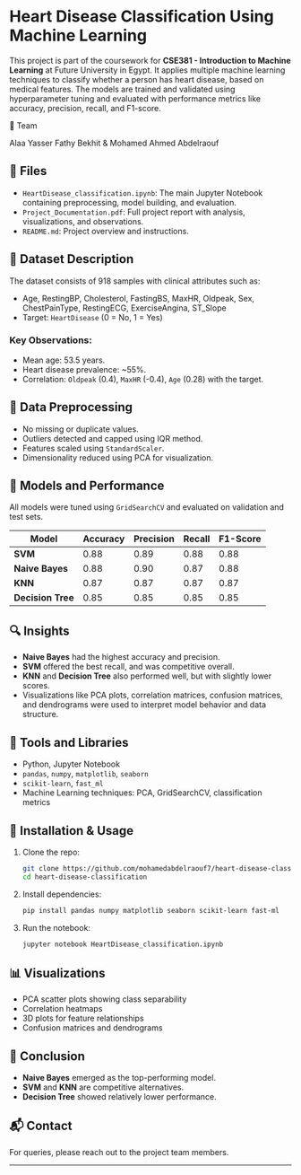 # Heart Disease Classification Using Machine Learning

This project is part of the coursework for **CSE381 - Introduction to Machine Learning** at Future University in Egypt. It applies multiple machine learning techniques to classify whether a person has heart disease, based on medical features. The models are trained and validated using hyperparameter tuning and evaluated with performance metrics like accuracy, precision, recall, and F1-score.

👥 Team 

Alaa Yasser Fathy Bekhit & Mohamed Ahmed Abdelraouf    


## 📁 Files

- `HeartDisease_classification.ipynb`: The main Jupyter Notebook containing preprocessing, model building, and evaluation.
- `Project_Documentation.pdf`: Full project report with analysis, visualizations, and observations.
- `README.md`: Project overview and instructions.

## 🧪 Dataset Description

The dataset consists of 918 samples with clinical attributes such as:

- Age, RestingBP, Cholesterol, FastingBS, MaxHR, Oldpeak, Sex, ChestPainType, RestingECG, ExerciseAngina, ST_Slope
- Target: `HeartDisease` (0 = No, 1 = Yes)

### Key Observations:

- Mean age: 53.5 years.
- Heart disease prevalence: ~55%.
- Correlation: `Oldpeak` (0.4), `MaxHR` (-0.4), `Age` (0.28) with the target.

## 🧼 Data Preprocessing

- No missing or duplicate values.
- Outliers detected and capped using IQR method.
- Features scaled using `StandardScaler`.
- Dimensionality reduced using PCA for visualization.

## 🧠 Models and Performance

All models were tuned using `GridSearchCV` and evaluated on validation and test sets.

| Model          | Accuracy | Precision | Recall | F1-Score |
|----------------|----------|-----------|--------|----------|
| **SVM**        | 0.88     | 0.89      | 0.88   | 0.88     |
| **Naive Bayes**| 0.88     | 0.90      | 0.87   | 0.88     |
| **KNN**        | 0.87     | 0.87      | 0.87   | 0.87     |
| **Decision Tree** | 0.85  | 0.85      | 0.85   | 0.85     |

## 🔍 Insights

- **Naive Bayes** had the highest accuracy and precision.
- **SVM** offered the best recall, and was competitive overall.
- **KNN** and **Decision Tree** also performed well, but with slightly lower scores.
- Visualizations like PCA plots, correlation matrices, confusion matrices, and dendrograms were used to interpret model behavior and data structure.

## 🔧 Tools and Libraries

- Python, Jupyter Notebook
- `pandas`, `numpy`, `matplotlib`, `seaborn`
- `scikit-learn`, `fast_ml`
- Machine Learning techniques: PCA, GridSearchCV, classification metrics

## 🧰 Installation & Usage

1. Clone the repo:
    ```bash
    git clone https://github.com/mohamedabdelraouf7/heart-disease-classification.git
    cd heart-disease-classification
    ```

2. Install dependencies:
    ```bash
    pip install pandas numpy matplotlib seaborn scikit-learn fast-ml
    ```

3. Run the notebook:
    ```bash
    jupyter notebook HeartDisease_classification.ipynb
    ```

## 📊 Visualizations

- PCA scatter plots showing class separability
- Correlation heatmaps
- 3D plots for feature relationships
- Confusion matrices and dendrograms

## 📌 Conclusion

- **Naive Bayes** emerged as the top-performing model.
- **SVM** and **KNN** are competitive alternatives.
- **Decision Tree** showed relatively lower performance.

## 📬 Contact

For queries, please reach out to the project team members.

---

